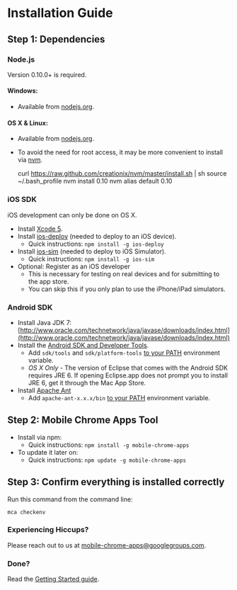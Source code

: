 # Installation Guide

## Step 1: Dependencies

### Node.js

Version 0.10.0+ is required.

#### Windows:
* Available from [nodejs.org](http://nodejs.org).

#### OS X & Linux:
* Available from [nodejs.org](http://nodejs.org).
* To avoid the need for root access, it may be more convenient to install via [nvm](https://github.com/creationix/nvm).


    curl https://raw.github.com/creationix/nvm/master/install.sh | sh
    source ~/.bash_profile
    nvm install 0.10
    nvm alias default 0.10

### iOS SDK

iOS development can only be done on OS X.

* Install [Xcode 5](https://developer.apple.com/xcode/).
* Install [ios-deploy](https://github.com/phonegap/ios-deploy) (needed to deploy to an iOS device).
  * Quick instructions: `npm install -g ios-deploy`
* Install [ios-sim](https://github.com/phonegap/ios-sim) (needed to deploy to iOS Simulator).
  * Quick instructions: `npm install -g ios-sim`
* Optional: Register as an iOS developer
  * This is necessary for testing on real devices and for submitting to the app store.
  * You can skip this if you only plan to use the iPhone/iPad simulators.

### Android SDK

* Install Java JDK 7: [http://www.oracle.com/technetwork/java/javase/downloads/index.html](http://www.oracle.com/technetwork/java/javase/downloads/index.html)
* Install the [Android SDK and Developer Tools](http://developer.android.com/sdk/index.html).
  * Add `sdk/tools` and `sdk/platform-tools` [to your PATH](https://www.google.com/search?q=how+to+add+sdktools+to+path) environment variable.
  * _OS X Only_ - The version of Eclipse that comes with the Android SDK requires JRE 6. If opening Eclipse.app does not prompt you to install JRE 6, get it through the Mac App Store.
* Install [Apache Ant](http://ant.apache.org/bindownload.cgi)
  * Add `apache-ant-x.x.x/bin` [to your PATH](https://www.google.com/search?q=how+to+add+sdktools+to+path) environment variable.

## Step 2: Mobile Chrome Apps Tool

* Install via npm:
  * Quick instructions: `npm install -g mobile-chrome-apps`
* To update it later on:
  * Quick instructions: `npm update -g mobile-chrome-apps`

## Step 3: Confirm everything is installed correctly

Run this command from the command line:

    mca checkenv

### Experiencing Hiccups?

Please reach out to us at [mobile-chrome-apps@googlegroups.com](mailto:mobile-chrome-apps@googlegroups.com).

### Done?

Read the [Getting Started guide](GettingStarted.md).
